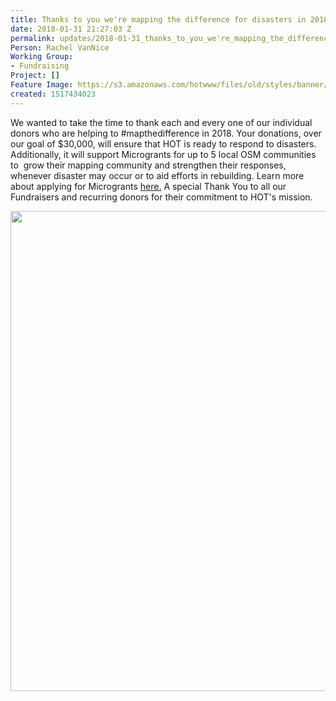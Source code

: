 ```yaml
---
title: Thanks to you we're mapping the difference for disasters in 2018!
date: 2018-01-31 21:27:03 Z
permalink: updates/2018-01-31_thanks_to_you_we're_mapping_the_difference_for_disasters_in_2018!
Person: Rachel VanNice
Working Group:
- Fundraising
Project: []
Feature Image: https://s3.amazonaws.com/hotwww/files/old/styles/banner/public/Campaign+Header+1.jpg
created: 1517434023
---
```


<p>We wanted to take the time to thank each and every one of our individual donors who are helping to #mapthedifference in 2018. Your donations, over our goal of $30,000, will ensure that HOT is ready to respond to disasters. Additionally, it will support Microgrants for up to 5 local OSM communities to&nbsp; grow their mapping community and strengthen their responses, whenever disaster may occur or to aid efforts in rebuilding. Learn more about applying for Microgrants <a href="https://www.hotosm.org/updates/2018-01-17_funds_for_community_led_projects_to_improve_resilience_to_disasters_and_crises" target="_blank">here.</a>&nbsp;A special Thank You to all our Fundraisers and recurring donors for their commitment to HOT's mission.&nbsp;</p><p><img src="https://s3.amazonaws.com/hotwww/files/old/wordcloud%20%281%29.jpg" alt="" style="width:1024px;height:768px"></p>
